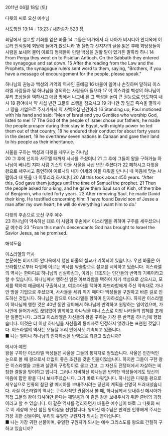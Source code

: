 2011년 06월 18일 (토)

다윗의 씨로 오신 예수님



사도행전 13:14 - 13:23 / 새찬송가 523 장


회당에서 설교할 기회를 얻은 바울 
14 그들은 버가에서 더 나아가 비시디아 안디옥에 이르러 안식일에 회당에 들어가 앉으니라 15 율법과 선지자의 글을 읽은 후에 회당장들이 사람을 보내어 물어 이르되 형제들아 만일 백성을 권할 말이 있거든 말하라 하니 
14 From Perga they went on to Pisidian Antioch. On the Sabbath they entered the synagogue and sat down. 15 After the reading from the Law and the Prophets, the synagogue rulers sent word to them, saying, "Brothers, if you have a message of encouragement for the people, please speak."   

하나님의 권능과 백성의 거역의 역사인 출애굽                 16 바울이 일어나 손짓하며 말하되 이스라엘 사람들과 및 하나님을 경외하는 사람들아 들으라 17 이 이스라엘 백성의 하나님이 우리 조상들을 택하시고 애굽 땅에서 나그네 된 그 백성을 높여 큰 권능으로 인도하여 내사 18 광야에서 약 사십 년간 그들의 소행을 참으시고 19 가나안 땅 일곱 족속을 멸하사 그 땅을 기업으로 주시기까지 약 사백오십 년간이라 
16 Standing up, Paul motioned with his hand and said: "Men of Israel and you Gentiles who worship God, listen to me! 17 The God of the people of Israel chose our fathers; he made the people prosper during their stay in Egypt, with mighty power he led them out of that country, 18 he endured their conduct for about forty years in the desert, 19 he overthrew seven nations in Canaan and gave their land to his people as their inheritance.  

사울을 구하는 백성과 다윗을 세우시는 하나님  
20 그 후에 선지자 사무엘 때까지 사사를 주셨더니 21 그 후에 그들이 왕을 구하거늘 하나님이 베냐민 지파 사람 기스의 아들 사울을 사십 년간 주셨다가 22 폐하시고 다윗을 왕으로 세우시고 증언하여 이르시되 내가 이새의 아들 다윗을 만나니 내 마음에 맞는 사람이라 내 뜻을 다 이루리라 하시더니 
20 All this took about 450 years. "After this, God gave them judges until the time of Samuel the prophet. 21 Then the people asked for a king, and he gave them Saul son of Kish, of the tribe of Benjamin, who ruled forty years. 22 After removing Saul, he made David their king. He testified concerning him: 'I have found David son of Jesse a man after my own heart; he will do everything I want him to do.'   

다윗의 후손으로 오신 구주 예수  
23 하나님이 약속하신 대로 이 사람의 후손에서 이스라엘을 위하여 구주를 세우셨으니 곧 예수라
23 "From this man's descendants God has brought to Israel the Savior Jesus, as he promised.

해석도움





이스라엘의 역사  
본문에는 비시디아 안디옥에서 행한 바울의 설교가 기록되어 있습니다. 우선 바울은 아브라함으로부터 다윗에 이르는 역사를 약술함으로 설교를 시작하고 있습니다. 이스라엘의 역사는 한마디로 하나님의 신실하심과, 이와는 대조되는 인간들의 반역의 기록이라고 할 수 있습니다. 하나님께서 행하신 일은 아브라함을 택하여 자기 백성으로 삼으시고, 모세를 택하여 애굽에서 구출하시고, 여호수아를 택하여 아브라함에게 주신 약속대로 가나안 땅을 기업으로 주셨으며, 사사들을 세워 위기 때마다 백성들을 구원하고 바른 길로 인도하신 것입니다. 하나님은 참으로 이스라엘을 향하여 인자하셨습니다. 하지만 이스라엘이 하나님께 행한 것은 40년 동안 광야에서 하나님께 반역하고 원망하는 일이었으며, 가나안에 들어가서도 끊임없이 범죄하고 하나님을 떠나 스스로 이방 나라들의 압제를 초래한 일뿐입니다. 그리고 이스라엘은 자신들의 왕을 구하는 가장 큰 반역을 하나님께 행했습니다. 이것은 더 이상 하나님을 자신들의 통치자로 인정하지 않겠다는 표현인 것입니다. 이스라엘의 역사는 오늘날 우리 안에서도 계속되고 있습니다.  
■ 나는 얼마나 하나님의 인자하심을 반역으로 되갚고 있습니까?    

메시아 예언  
왕을 구하던 이스라엘 백성들은 사울을 그들의 통치자로 얻었습니다. 사울은 인간적인 눈으로 볼 때 왕으로서 더없이 좋은 조건을 갖춘 인물이었습니다. 하지만 그들이 구한 왕은 이스라엘을 고통과 실망의 구렁텅이로 몰고 갔고, 그 자신도 전쟁터에서 자살하는 비참한 결말을 맞이하고 맙니다. 그러나 자비하신 하나님은 반역한 백성들에게도 당신의 마음에 합한 왕을 다시 보내주셨습니다. 그가 바로 다윗입니다. 하나님은 다윗을 왕으로 세우심으로 인류의 참된 왕 메시아를 보내주시려는 당신의 계획을 선명히 드러내셨습니다. 사실 이스라엘의 역사는 구속사적인 관점에서 볼 때, 하나님께서 보내주신 메시아가 직접 그들의 왕이 되셔야만 한다는 깨달음과 이 같은 왕을 보내주시기 위한 준비의 과정이라고 할 수 있습니다. 이 같은 역사를 정리하면서 바울은 예수님이 바로 그 다윗의 씨로 이 세상에 오신 참된 왕이심을 선언합니다. 왕이신 예수님은 반역한 인류에게 주시는 가장 귀한 선물이며, 우리의 유일한 구원자가 되시는 분이십니다.  
■ 나는 가장 귀한 선물이며, 유일한 구원자가 되시는 예수 그리스도를 왕으로 간절히 구하고 있습니까?